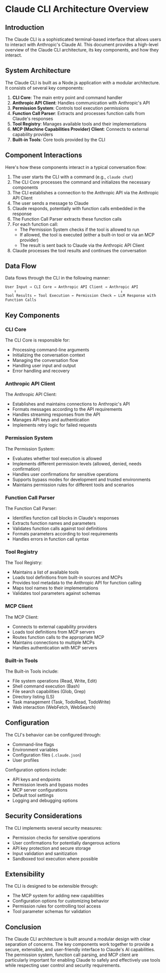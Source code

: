 # Claude CLI Architecture Overview

## Introduction

The Claude CLI is a sophisticated terminal-based interface that allows users to interact with Anthropic's Claude AI. This document provides a high-level overview of the Claude CLI architecture, its key components, and how they interact.

## System Architecture

The Claude CLI is built as a Node.js application with a modular architecture. It consists of several key components:

1. **CLI Core**: The main entry point and command handler
2. **Anthropic API Client**: Handles communication with Anthropic's API
3. **Permission System**: Controls tool execution permissions
4. **Function Call Parser**: Extracts and processes function calls from Claude's responses
5. **Tool Registry**: Manages available tools and their implementations
6. **MCP (Machine Capabilities Provider) Client**: Connects to external capability providers
7. **Built-in Tools**: Core tools provided by the CLI

## Component Interactions

Here's how these components interact in a typical conversation flow:

1. The user starts the CLI with a command (e.g., `claude chat`)
2. The CLI Core processes the command and initializes the necessary components
3. The CLI establishes a connection to the Anthropic API via the Anthropic API Client
4. The user sends a message to Claude
5. Claude responds, potentially with function calls embedded in the response
6. The Function Call Parser extracts these function calls
7. For each function call:
   - The Permission System checks if the tool is allowed to run
   - If allowed, the tool is executed (either a built-in tool or via an MCP provider)
   - The result is sent back to Claude via the Anthropic API Client
8. Claude processes the tool results and continues the conversation

## Data Flow

Data flows through the CLI in the following manner:

```
User Input → CLI Core → Anthropic API Client → Anthropic API
    ↑                                               ↓
Tool Results ← Tool Execution ← Permission Check ← LLM Response with Function Calls
```

## Key Components

### CLI Core

The CLI Core is responsible for:
- Processing command-line arguments
- Initializing the conversation context
- Managing the conversation flow
- Handling user input and output
- Error handling and recovery

### Anthropic API Client

The Anthropic API Client:
- Establishes and maintains connections to Anthropic's API
- Formats messages according to the API requirements
- Handles streaming responses from the API
- Manages API keys and authentication
- Implements retry logic for failed requests

### Permission System

The Permission System:
- Evaluates whether tool execution is allowed
- Implements different permission levels (allowed, denied, needs confirmation)
- Handles user confirmations for sensitive operations
- Supports bypass modes for development and trusted environments
- Maintains permission rules for different tools and scenarios

### Function Call Parser

The Function Call Parser:
- Identifies function call blocks in Claude's responses
- Extracts function names and parameters
- Validates function calls against tool definitions
- Formats parameters according to tool requirements
- Handles errors in function call syntax

### Tool Registry

The Tool Registry:
- Maintains a list of available tools
- Loads tool definitions from built-in sources and MCPs
- Provides tool metadata to the Anthropic API for function calling
- Maps tool names to their implementations
- Validates tool parameters against schemas

### MCP Client

The MCP Client:
- Connects to external capability providers
- Loads tool definitions from MCP servers
- Routes function calls to the appropriate MCP
- Maintains connections to multiple MCPs
- Handles authentication with MCP servers

### Built-in Tools

The Built-in Tools include:
- File system operations (Read, Write, Edit)
- Shell command execution (Bash)
- File search capabilities (Glob, Grep)
- Directory listing (LS)
- Task management (Task, TodoRead, TodoWrite)
- Web interaction (WebFetch, WebSearch)

## Configuration

The CLI's behavior can be configured through:
- Command-line flags
- Environment variables
- Configuration files (`.claude.json`)
- User profiles

Configuration options include:
- API keys and endpoints
- Permission levels and bypass modes
- MCP server configurations
- Default tool settings
- Logging and debugging options

## Security Considerations

The CLI implements several security measures:
- Permission checks for sensitive operations
- User confirmations for potentially dangerous actions
- API key protection and secure storage
- Input validation and sanitization
- Sandboxed tool execution where possible

## Extensibility

The CLI is designed to be extensible through:
- The MCP system for adding new capabilities
- Configuration options for customizing behavior
- Permission rules for controlling tool access
- Tool parameter schemas for validation

## Conclusion

The Claude CLI architecture is built around a modular design with clear separation of concerns. The key components work together to provide a secure, extensible, and user-friendly interface to Claude's AI capabilities. The permission system, function call parsing, and MCP client are particularly important for enabling Claude to safely and effectively use tools while respecting user control and security requirements.